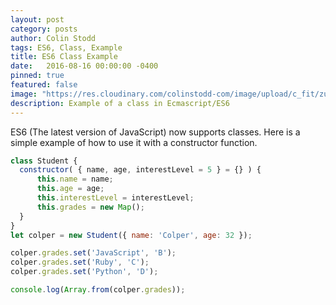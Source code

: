 ```yaml
---
layout: post
category: posts
author: Colin Stodd
tags: ES6, Class, Example
title: ES6 Class Example
date:   2016-08-16 00:00:00 -0400
pinned: true
featured: false
image: "https://res.cloudinary.com/colinstodd-com/image/upload/c_fit/zuwikjajlonkmghmowol.png"
description: Example of a class in Ecmascript/ES6
---
```


ES6 (The latest version of JavaScript) now supports classes. Here is a simple example of how to use it with a constructor function.

```javascript
class Student {
  constructor( { name, age, interestLevel = 5 } = {} ) {
      this.name = name;
      this.age = age;
      this.interestLevel = interestLevel;
      this.grades = new Map();
  }
}
let colper = new Student({ name: 'Colper', age: 32 });

colper.grades.set('JavaScript', 'B');
colper.grades.set('Ruby', 'C');
colper.grades.set('Python', 'D');

console.log(Array.from(colper.grades));
```